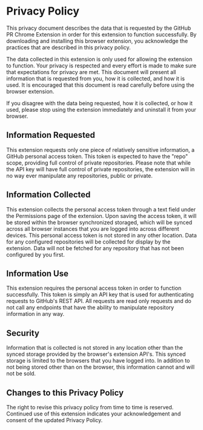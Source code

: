 # Privacy Policy

This privacy document describes the data that is requested by the GitHub PR Chrome Extension in order for this extension to function successfully. By downloading and installing this browser extension, you acknowledge the practices that are described in this privacy policy.

The data collected in this extension is only used for allowing the extension to function. Your privacy is respected and every effort is made to make sure that expectations for privacy are met. This document will present all information that is requested from you, how it is collected, and how it is used. It is encouraged that this document is read carefully before using the browser extension.

If you disagree with the data being requested, how it is collected, or how it used, please stop using the extension immediately and uninstall it from your browser.

## Information Requested

This extension requests only one piece of relatively sensitive information, a GitHub personal access token. This token is expected to have the "repo" scope, providing full control of private repositories. Please note that while the API key will have full control of private repositories, the extension will in no way ever manipulate any repositories, public or private.

## Information Collected

This extension collects the personal access token through a text field under the Permissions page of the extension. Upon saving the access token, it will be stored within the browser synchronized storaged, which will be synced across all browser instances that you are logged into across different devices. This personal access token is not stored in any other location. Data for any configured repositories will be collected for display by the extension. Data will not be fetched for any repository that has not been configured by you first.

## Information Use

This extension requires the personal access token in order to function successfully. This token is simply an API key that is used for authenticating requests to GitHub's REST API. All requests are read only requests and do not call any endpoints that have the ability to manipulate repository information in any way.

## Security

Information that is collected is not stored in any location other than the synced storage provided by the browser's extension API's. This synced storage is limited to the browsers that you have logged into. In addition to not being stored other than on the browser, this information cannot and will not be sold.

## Changes to this Privacy Policy

The right to revise this privacy policy from time to time is reserved. Continued use of this extension indicates your acknowledgement and consent of the updated Privacy Policy.
